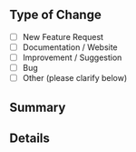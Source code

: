 ## Type of Change
- [ ] New Feature Request
- [ ] Documentation / Website
- [ ] Improvement / Suggestion
- [ ] Bug
- [ ] Other (please clarify below)

## Summary
<!-- Brief summary of the issue. -->

## Details
<!-- 
Include relevant code samples, example snippets, benefits, complexity, etc.

For bug reports, please include your configration and a simple of your workspace with minimum amount of code needed.  You can use our testing setup to reproduce as part of a PR, or for more complex examples, a sample repo code snippet, steps to reproduce, etc 
-->